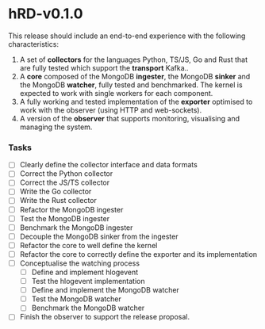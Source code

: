 # hRD-v0.1.0

This release should include an end-to-end experience with the following characteristics:

1. A set of **collectors** for the languages Python, TS/JS, Go and Rust that are fully tested which support the **transport** Kafka..
2. A **core** composed of the MongoDB **ingester**, the MongoDB **sinker** and the MongoDB **watcher**, fully tested and benchmarked. The kernel is expected to work with single workers for each component.
3. A fully working and tested implementation of the **exporter** optimised to work with the observer (using HTTP and web-sockets).
4. A version of the **observer** that supports monitoring, visualising and managing the system.

### Tasks

- [ ]  Clearly define the collector interface and data formats
- [ ]  Correct the Python collector
- [ ]  Correct the JS/TS collector
- [ ]  Write the Go collector
- [ ]  Write the Rust collector
- [ ]  Refactor the MongoDB ingester
- [ ]  Test the MongoDB ingester
- [ ]  Benchmark the MongoDB ingester
- [ ]  Decouple the MongoDB sinker from the ingester
- [ ]  Refactor the core to well define the kernel
- [ ]  Refactor the core to correctly define the exporter and its implementation
- [ ]  Conceptualise the watching process
    - [ ]  Define and implement hlogevent
    - [ ]  Test the hlogevent implementation
    - [ ]  Define and implement the MongoDB watcher
    - [ ]  Test the MongoDB watcher
    - [ ]  Benchmark the MongoDB watcher
- [ ]  Finish the observer to support the release proposal.